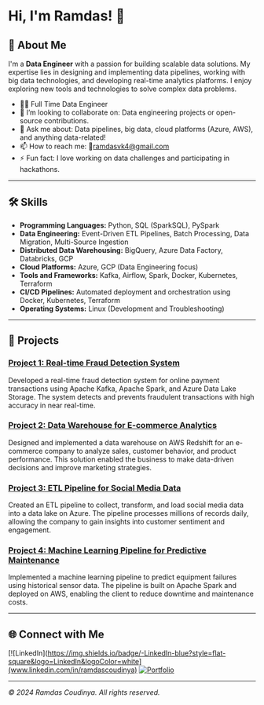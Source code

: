 # Hi, I'm Ramdas! 👋

## 🚀 About Me
I'm a **Data Engineer** with a passion for building scalable data solutions. My expertise lies in designing and implementing data pipelines, working with big data technologies, and developing real-time analytics platforms. I enjoy exploring new tools and technologies to solve complex data problems.

- 👨‍💻 Full Time Data Engineer
- 👯 I’m looking to collaborate on: Data engineering projects or open-source contributions.
- 💬 Ask me about: Data pipelines, big data, cloud platforms (Azure, AWS), and anything data-related!
- 📫 How to reach me: 
        📧[ramdasvk4@gmail.com](mailto:ramdasvk4@gmail.com)
- ⚡ Fun fact: I love working on data challenges and participating in hackathons.

---

## 🛠️ Skills
- **Programming Languages:** Python, SQL (SparkSQL), PySpark
- **Data Engineering:** Event-Driven ETL Pipelines, Batch Processing, Data Migration, Multi-Source Ingestion
- **Distributed Data Warehousing:** BigQuery, Azure Data Factory, Databricks, GCP
- **Cloud Platforms:** Azure, GCP (Data Engineering focus)
- **Tools and Frameworks:** Kafka, Airflow, Spark, Docker, Kubernetes, Terraform
- **CI/CD Pipelines:** Automated deployment and orchestration using Docker, Kubernetes, Terraform
- **Operating Systems:** Linux (Development and Troubleshooting)

---

## 💼 Projects

### [Project 1: Real-time Fraud Detection System](https://github.com/yourusername/project1)
Developed a real-time fraud detection system for online payment transactions using Apache Kafka, Apache Spark, and Azure Data Lake Storage. The system detects and prevents fraudulent transactions with high accuracy in near real-time.

### [Project 2: Data Warehouse for E-commerce Analytics](https://github.com/yourusername/project2)
Designed and implemented a data warehouse on AWS Redshift for an e-commerce company to analyze sales, customer behavior, and product performance. This solution enabled the business to make data-driven decisions and improve marketing strategies.

### [Project 3: ETL Pipeline for Social Media Data](https://github.com/yourusername/project3)
Created an ETL pipeline to collect, transform, and load social media data into a data lake on Azure. The pipeline processes millions of records daily, allowing the company to gain insights into customer sentiment and engagement.

### [Project 4: Machine Learning Pipeline for Predictive Maintenance](https://github.com/yourusername/project4)
Implemented a machine learning pipeline to predict equipment failures using historical sensor data. The pipeline is built on Apache Spark and deployed on AWS, enabling the client to reduce downtime and maintenance costs.

---

## 🌐 Connect with Me
[![LinkedIn](https://img.shields.io/badge/-LinkedIn-blue?style=flat-square&logo=LinkedIn&logoColor=white](www.linkedin.com/in/ramdascoudinya)
[![Portfolio](https://img.shields.io/badge/-Portfolio-000?style=flat-square&logo=github&logoColor=white&link=https://yourportfolio.com/)](https://yourportfolio.com/)

---

_© 2024 Ramdas Coudinya. All rights reserved._
